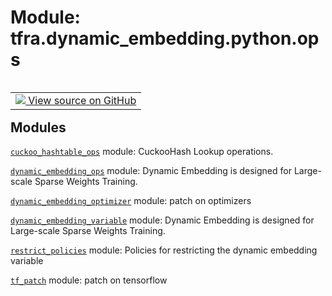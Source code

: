 <div itemscope itemtype="http://developers.google.com/ReferenceObject">
<meta itemprop="name" content="tfra.dynamic_embedding.python.ops" />
<meta itemprop="path" content="Stable" />
</div>

# Module: tfra.dynamic_embedding.python.ops

<!-- Insert buttons and diff -->

<table class="tfo-notebook-buttons tfo-api nocontent" align="left">
<td>
  <a target="_blank" href="https://github.com/tensorflow/recommenders-addons/tree/master/tensorflow_recommenders_addons/dynamic_embedding/python/ops/__init__.py">
    <img src="https://www.tensorflow.org/images/GitHub-Mark-32px.png" />
    View source on GitHub
  </a>
</td>
</table>







## Modules

[`cuckoo_hashtable_ops`](../../../tfra/dynamic_embedding/python/ops/cuckoo_hashtable_ops.md) module: CuckooHash Lookup operations.

[`dynamic_embedding_ops`](../../../tfra/dynamic_embedding/python/ops/dynamic_embedding_ops.md) module: Dynamic Embedding is designed for Large-scale Sparse Weights Training.

[`dynamic_embedding_optimizer`](../../../tfra/dynamic_embedding/python/ops/dynamic_embedding_optimizer.md) module: patch on optimizers

[`dynamic_embedding_variable`](../../../tfra/dynamic_embedding/python/ops/dynamic_embedding_variable.md) module: Dynamic Embedding is designed for Large-scale Sparse Weights Training.

[`restrict_policies`](../../../tfra/dynamic_embedding/python/ops/restrict_policies.md) module: Policies for restricting the dynamic embedding variable

[`tf_patch`](../../../tfra/dynamic_embedding/python/ops/tf_patch.md) module: patch on tensorflow

